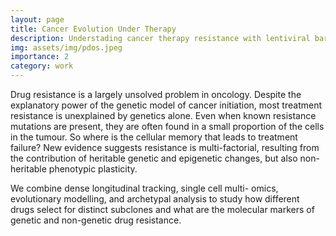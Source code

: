```yaml
---
layout: page
title: Cancer Evolution Under Therapy
description: Understading cancer therapy resistance with lentiviral barcoding and PDOs
img: assets/img/pdos.jpeg
importance: 2
category: work
---
```



Drug resistance is a largely unsolved problem in oncology. Despite the explanatory power of the genetic model of cancer initiation, most treatment resistance is unexplained by genetics alone. Even when known resistance mutations are present, they are often found in a small proportion of the cells in the tumour. So where is the cellular memory that leads to treatment failure? New evidence suggests resistance is multi-factorial, resulting from the contribution of heritable genetic and epigenetic changes, but also non-heritable phenotypic plasticity.

We combine dense longitudinal tracking, single cell multi- omics, evolutionary modelling, and archetypal analysis to study how different drugs select for distinct subclones and what are the molecular markers of genetic and non-genetic drug resistance.
